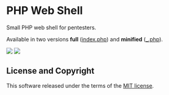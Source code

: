 # PHP Web Shell

Small PHP web shell for pentesters.

Available in two versions **full** ([index.php](./index.php)) and **minified** ([_.php](./_.php)).

![](./s_1.png)
![](./s_2.png)

## License and Copyright

This software released under the terms of the [MIT license](./LICENSE).
